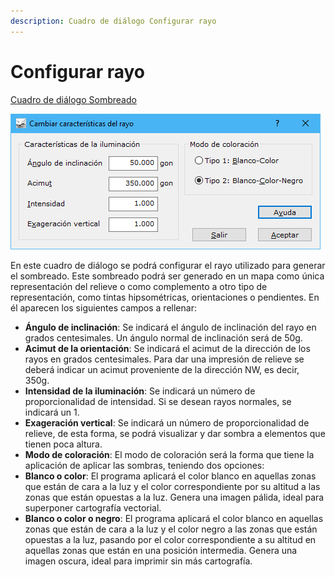```yaml
---
description: Cuadro de diálogo Configurar rayo
---
```


# Configurar rayo

[Cuadro de diálogo Sombreado](./)

![Cuadro de di&#xE1;logo Configurar Rayo](../../../.gitbook/assets/image%20%2852%29.png)

En este cuadro de diálogo se podrá configurar el rayo utilizado para generar el sombreado. Este sombreado podrá ser generado en un mapa como única representación del relieve o como complemento a otro tipo de representación, como tintas hipsométricas, orientaciones o pendientes. En él aparecen los siguientes campos a rellenar:

* **Ángulo de inclinación**: Se indicará el ángulo de inclinación del rayo en grados centesimales. Un ángulo normal de inclinación será de 50g.
* **Acimut de la orientación**: Se indicará el acimut de la dirección de los rayos en grados centesimales. Para dar una impresión de relieve se deberá indicar un acimut proveniente de la dirección NW, es decir, 350g.
* **Intensidad de la iluminación**: Se indicará un número de proporcionalidad de intensidad. Si se desean rayos normales, se indicará un 1.
* **Exageración vertical**: Se indicará un número de proporcionalidad de relieve, de esta forma, se podrá visualizar y dar sombra a elementos que tienen poca altura.
* **Modo de coloración**: El modo de coloración será la forma que tiene la aplicación de aplicar las sombras, teniendo dos opciones:
* **Blanco o color**: El programa aplicará el color blanco en aquellas zonas que están de cara a la luz y el color correspondiente por su altitud a las zonas que están opuestas a la luz. Genera una imagen pálida, ideal para superponer cartografía vectorial.
* **Blanco o color o negro**: El programa aplicará el color blanco en aquellas zonas que están de cara a la luz y el color negro a las zonas que están opuestas a la luz, pasando por el color correspondiente a su altitud en aquellas zonas que están en una posición intermedia. Genera una imagen oscura, ideal para imprimir sin más cartografía.

